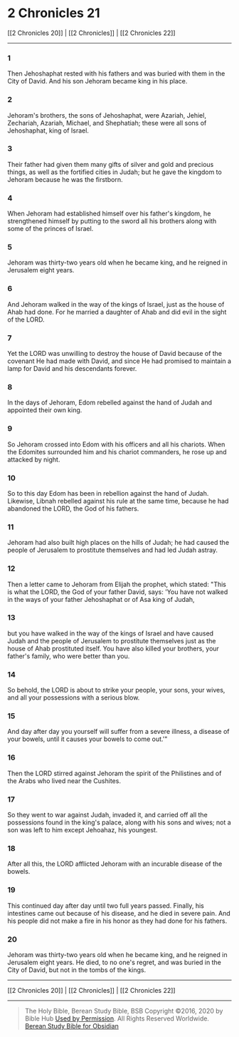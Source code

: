 # 2 Chronicles 21

[[2 Chronicles 20]] | [[2 Chronicles]] | [[2 Chronicles 22]]

---

### 1
Then Jehoshaphat rested with his fathers and was buried with them in the City of David. And his son Jehoram became king in his place.

### 2
Jehoram's brothers, the sons of Jehoshaphat, were Azariah, Jehiel, Zechariah, Azariah, Michael, and Shephatiah; these were all sons of Jehoshaphat, king of Israel.

### 3
Their father had given them many gifts of silver and gold and precious things, as well as the fortified cities in Judah; but he gave the kingdom to Jehoram because he was the firstborn.

### 4
When Jehoram had established himself over his father's kingdom, he strengthened himself by putting to the sword all his brothers along with some of the princes of Israel.

### 5
Jehoram was thirty-two years old when he became king, and he reigned in Jerusalem eight years.

### 6
And Jehoram walked in the way of the kings of Israel, just as the house of Ahab had done. For he married a daughter of Ahab and did evil in the sight of the LORD.

### 7
Yet the LORD was unwilling to destroy the house of David because of the covenant He had made with David, and since He had promised to maintain a lamp for David and his descendants forever.

### 8
In the days of Jehoram, Edom rebelled against the hand of Judah and appointed their own king.

### 9
So Jehoram crossed into Edom with his officers and all his chariots. When the Edomites surrounded him and his chariot commanders, he rose up and attacked by night.

### 10
So to this day Edom has been in rebellion against the hand of Judah. Likewise, Libnah rebelled against his rule at the same time, because he had abandoned the LORD, the God of his fathers.

### 11
Jehoram had also built high places on the hills of Judah; he had caused the people of Jerusalem to prostitute themselves and had led Judah astray.

### 12
Then a letter came to Jehoram from Elijah the prophet, which stated: "This is what the LORD, the God of your father David, says: 'You have not walked in the ways of your father Jehoshaphat or of Asa king of Judah,

### 13
but you have walked in the way of the kings of Israel and have caused Judah and the people of Jerusalem to prostitute themselves just as the house of Ahab prostituted itself. You have also killed your brothers, your father's family, who were better than you.

### 14
So behold, the LORD is about to strike your people, your sons, your wives, and all your possessions with a serious blow.

### 15
And day after day you yourself will suffer from a severe illness, a disease of your bowels, until it causes your bowels to come out.'"

### 16
Then the LORD stirred against Jehoram the spirit of the Philistines and of the Arabs who lived near the Cushites.

### 17
So they went to war against Judah, invaded it, and carried off all the possessions found in the king's palace, along with his sons and wives; not a son was left to him except Jehoahaz, his youngest.

### 18
After all this, the LORD afflicted Jehoram with an incurable disease of the bowels.

### 19
This continued day after day until two full years passed. Finally, his intestines came out because of his disease, and he died in severe pain. And his people did not make a fire in his honor as they had done for his fathers.

### 20
Jehoram was thirty-two years old when he became king, and he reigned in Jerusalem eight years. He died, to no one's regret, and was buried in the City of David, but not in the tombs of the kings.

---

[[2 Chronicles 20]] | [[2 Chronicles]] | [[2 Chronicles 22]]

---

> The Holy Bible, Berean Study Bible, BSB
> Copyright &copy;2016, 2020 by Bible Hub
> [Used by Permission](https://berean.bible/terms.htm). All Rights Reserved Worldwide.
> [Berean Study Bible for Obsidian](https://github.com/gapmiss/berean-study-bible-for-obsidian)</small>

